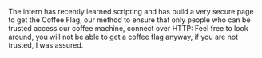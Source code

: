 The intern has recently learned scripting and has build a very secure page to get the Coffee Flag, our method to ensure that only people who can be trusted access our coffee machine, connect over HTTP:
Feel free to look around, you will not be able to get a coffee flag anyway, if you are not trusted, I was assured.
